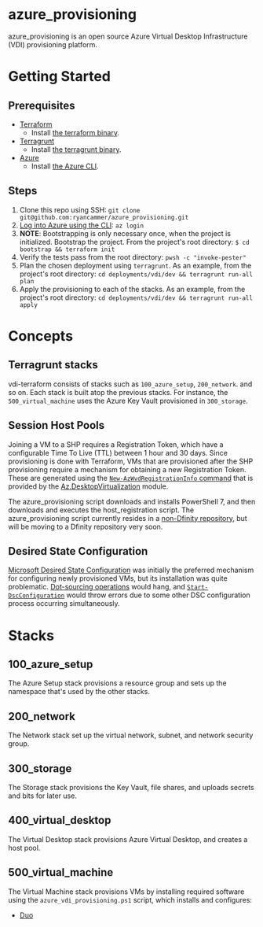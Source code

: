 # azure_provisioning
azure_provisioning is an open source Azure Virtual Desktop Infrastructure (VDI) provisioning platform.

# Getting Started

## Prerequisites
* [Terraform](https://www.terraform.io/)
  * Install [the terraform binary](https://www.terraform.io/downloads.html).
* [Terragrunt](https://terragrunt.gruntwork.io/)
  * Install [the terragrunt binary](https://github.com/gruntwork-io/terragrunt/releases).
* [Azure](https://azure.microsoft.com/)
  * Install [the Azure CLI](https://docs.microsoft.com/en-us/cli/azure/).

## Steps
1. Clone this repo using SSH: `git clone git@github.com:ryancammer/azure_provisioning.git`
2. [Log into Azure using the CLI](https://docs.microsoft.com/en-us/cli/azure/authenticate-azure-cli): `az login`
3. __NOTE__: Bootstrapping is only necessary once, when the project is initialized. 
   Bootstrap the project. From the project's root directory: `$ cd bootstrap && terraform init`
4. Verify the tests pass from the root directory: `pwsh -c "invoke-pester"`
5. Plan the chosen deployment using `terragrunt`. As an example, 
   from the project's root directory: `cd deployments/vdi/dev && terragrunt run-all plan`
6. Apply the provisioning to each of the stacks. As an example, from the project's root 
   directory: `cd deployments/vdi/dev && terragrunt run-all apply`

# Concepts

## Terragrunt stacks
vdi-terraform consists of stacks such as `100_azure_setup`, `200_network`. and so on. Each stack is
built atop the previous stacks. For instance, the `500_virtual_machine` uses the Azure Key Vault
provisioned in `300_storage`.

## Session Host Pools
Joining a VM to a SHP requires a Registration Token, which have a configurable Time To Live (TTL) between 1 hour and 30
days. Since provisioning is done with Terraform, VMs that are provisioned after the SHP provisioning require a
mechanism for obtaining a new Registration Token. These are generated using the 
[`New-AzWvdRegistrationInfo` command](https://docs.microsoft.com/en-us/powershell/module/az.desktopvirtualization/new-azwvdregistrationinfo?view=azps-7.3.2)
that is provided by the [Az.DesktopVirtualization](https://docs.microsoft.com/en-us/powershell/module/az.desktopvirtualization/?view=azps-7.3.2) 
module.

The azure_provisioning script downloads and installs PowerShell 7, and then downloads and executes the host_registration 
script. The azure_provisioning script currently resides in a 
[non-Dfinity repository](https://github.com/ryancammer/azure_provisioning/), but will be moving to a Dfinity
repository very soon.

## Desired State Configuration
[Microsoft Desired State Configuration](https://docs.microsoft.com/en-us/powershell/dsc/getting-started/wingettingstarted?view=dsc-1.1&viewFallbackFrom=dsc-3.0)
was initially the preferred mechanism for configuring newly provisioned VMs, but its installation was quite problematic.
[Dot-sourcing operations](https://docs.microsoft.com/en-us/powershell/dsc/configurations/configurations?view=dsc-1.1&viewFallbackFrom=dsc-3.0)
would hang, and [`Start-DscConfiguration`](https://docs.microsoft.com/en-us/powershell/module/psdesiredstateconfiguration/start-dscconfiguration?view=dsc-1.1&viewFallbackFrom=dsc-3.0)
would throw errors due to some other DSC configuration process occurring simultaneously.

# Stacks

## 100_azure_setup
The Azure Setup stack provisions a resource group and sets up the namespace that's used by the other
stacks.

## 200_network
The Network stack set up the virtual network, subnet, and network security group.

## 300_storage
The Storage stack provisions the Key Vault, file shares, and uploads secrets and bits for later use.

## 400_virtual_desktop
The Virtual Desktop stack provisions Azure Virtual Desktop, and creates a host pool.

## 500_virtual_machine
The Virtual Machine stack provisions VMs by installing required software using the
`azure_vdi_provisioning.ps1` script, which installs and configures:
* [Duo](https://help.duo.com/s/article/1090?language=en_US)

